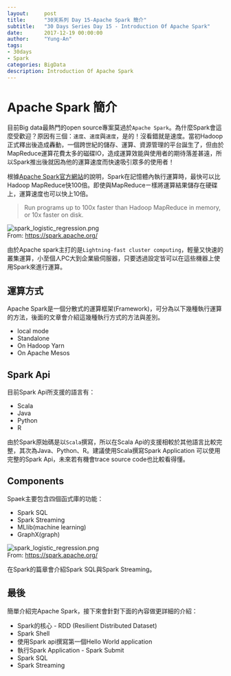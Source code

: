 ```yaml
---
layout:     post
title:      "30天系列 Day 15-Apache Spark 簡介"
subtitle:   "30 Days Series Day 15 - Introduction Of Apache Spark"
date:       2017-12-19 00:00:00
author:     "Yung-An"
tags:
- 30days
- Spark
categories: BigData
description: Introduction Of Apache Spark
---
```


# Apache Spark 簡介

目前Big data最熱門的open source專案莫過於`Apache Spark`。為什麼Spark會這麼受歡迎？原因有三個：`速度`、`速度`與`速度`，是的！沒看錯就是速度。當初Hadoop正式釋出後造成轟動，一個跨世紀的儲存、運算、資源管理的平台誕生了，但由於MapReduce運算花費太多的磁碟IO，造成運算效能與使用者的期待落差甚遠，所以Spark推出後就因為他的運算速度而快速吸引眾多的使用者！

根據[Apache Spark官方網站][spark_official]的說明，Spark在記憶體內執行運算時，最快可以比Hadoop MapReduce快100倍。即使與MapReduceㄧ樣將運算結果儲存在硬碟上，運算速度也可以快上10倍。
> Run programs up to 100x faster than Hadoop MapReduce in memory, or 10x faster on disk.

![spark_logistic_regression.png](https://raw.githubusercontent.com/mathsigit/blog_page/gh-pages/img/30_days/spark_logistic_regression.png)    
From: https://spark.apache.org/

由於Apache spark主打的是`Lightning-fast cluster computing`，輕量又快速的叢集運算，小至個人PC大到企業級伺服器，只要透過設定皆可以在這些機器上使用Spark來進行運算。

## 運算方式

Apache Spark是一個分散式的運算框架(Framework)，可分為以下幾種執行運算的方法，後面的文章會介紹這幾種執行方式的方法與差別。

* local mode
* Standalone
* On Hadoop Yarn
* On Apache Mesos

## Spark Api

目前Spark Api所支援的語言有：

* Scala
* Java
* Python
* R

由於Spark原始碼是以`Scala`撰寫，所以在Scala Api的支援相較於其他語言比較完整，其次為Java、Python、R。建議使用Scala撰寫Spark Application 可以使用完整的Spark Api，未來若有機會trace source code也比較看得懂。

## Components

Spaek主要包含四個函式庫的功能：

* Spark SQL
* Spark Streaming
* MLlib(machine learning)
* GraphX(graph)

![spark_logistic_regression.png](https://raw.githubusercontent.com/mathsigit/blog_page/gh-pages/img/30_days/spark_components.png)    
From: https://spark.apache.org/

在Spark的篇章會介紹Spark SQL與Spark Streaming。


## 最後

簡單介紹完Apache Spark，接下來會針對下面的內容做更詳細的介紹：

* Spark的核心 - RDD (Resilient Distributed Dataset)
* Spark Shell
* 使用Spark api撰寫第一個Hello World application
* 執行Spark Application - Spark Submit
* Spark SQL
* Spark Streaming

[spark_official]: https://spark.apache.org/
